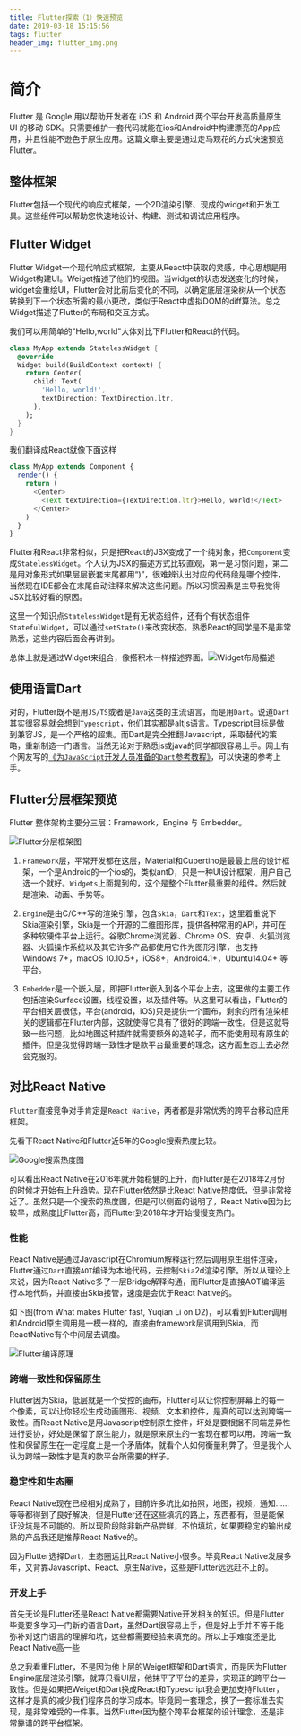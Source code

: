 ```yaml
---
title: Flutter探索（1）快速预览
date: 2019-03-18 15:15:56
tags: flutter
header_img: flutter_img.png
---
```


# 简介

Flutter 是 Google 用以帮助开发者在 iOS 和 Android 两个平台开发高质量原生 UI 的移动 SDK。只需要维护一套代码就能在ios和Android中构建漂亮的App应用，并且性能不逊色于原生应用。这篇文章主要是通过走马观花的方式快速预览Flutter。

## 整体框架

Flutter包括一个现代的响应式框架，一个2D渲染引擎、现成的widget和开发工具。这些组件可以帮助您快速地设计、构建、测试和调试应用程序。

## Flutter Widget

Flutter Widget一个现代响应式框架，主要从React中获取的灵感，中心思想是用Widget构建UI。Weiget描述了他们的视图。当widget的状态发送变化的时候，widget会重绘UI，Flutter会对比前后变化的不同，以确定底层渲染树从一个状态转换到下一个状态所需的最小更改，类似于React中虚拟DOM的diff算法。总之Widget描述了Flutter的布局和交互方式。

我们可以用简单的"Hello,world"大体对比下Flutter和React的代码。

```dart
class MyApp extends StatelessWidget {
  @override
  Widget build(BuildContext context) {
    return Center(
      child: Text(
        'Hello, world!',
        textDirection: TextDirection.ltr,
      ),
    );
  }
}
```
我们翻译成React就像下面这样

```js
class MyApp extends Component {
  render() {
    return (
      <Center>
        <Text textDirection={TextDirection.ltr}>Hello, world!</Text>
      </Center>
    )
  }
}
```

Flutter和React非常相似，只是把React的JSX变成了一个纯对象，把`Component`变成`StatelessWidget`。个人认为JSX的描述方式比较直观，第一是习惯问题，第二是用对象形式如果层层嵌套末尾都用“)”，很难辨认出对应的代码段是哪个控件，当然现在IDE都会在末尾自动注释来解决这些问题。所以习惯因素是主导我觉得JSX比较好看的原因。

这里一个知识点`StatelessWidget`是有无状态组件，还有个有状态组件`StatefulWidget`，可以通过`setState()`来改变状态。熟悉React的同学是不是非常熟悉，这些内容后面会再讲到。

总体上就是通过Widget来组合，像搭积木一样描述界面。![Widget布局描述](Flutter教程/widget.jpg)

## 使用语言Dart

对的，Flutter既不是用`JS/TS`或者是`Java`这类的主流语言，而是用`Dart`。说道`Dart`其实很容易就会想到`Typescript`，他们其实都是altjs语言。Typescript目标是做到兼容JS，是一个严格的超集。而Dart是完全推翻Javascript，采取替代的策略，重新制造一门语言。当然无论对于熟悉js或java的同学都很容易上手。网上有个网友写的[《为`JavaScript`开发人员准备的`Dart`参考教程》](https://github.com/icepy/flutter-book/blob/master/doc/basics/u_t_javascript.md)，可以快速的参考上手。

## Flutter分层框架预览

Flutter 整体架构主要分三层：Framework，Engine 与 Embedder。

![Flutter分层框架图](Flutter教程/kuanjia.jpg)

1. `Framework`层，平常开发都在这层，Material和Cupertino是最最上层的设计框架，一个是Android的一个ios的，类似antD，只是一种UI设计框架，用户自己选一个就好。`Widgets`上面提到的，这个是整个Flutter最重要的组件。然后就是渲染、动画、手势等。

2. `Engine`是由C/C++写的渲染引擎，包含`Skia`，`Dart`和`Text`，这里着重说下Skia渲染引擎，Skia是一个开源的二维图形库，提供各种常用的API，并可在多种软硬件平台上运行。谷歌Chrome浏览器、Chrome OS、安卓、火狐浏览器、火狐操作系统以及其它许多产品都使用它作为图形引擎，也支持Windows 7+，macOS 10.10.5+，iOS8+，Android4.1+，Ubuntu14.04+ 等平台。

3. `Embedder`是一个嵌入层，即把Flutter嵌入到各个平台上去，这里做的主要工作包括渲染Surface设置，线程设置，以及插件等。从这里可以看出，Flutter的平台相关层很低，平台(android，iOS)只是提供一个画布，剩余的所有渲染相关的逻辑都在Flutter内部，这就使得它具有了很好的跨端一致性。但是这就导致一些问题，比如地图这种插件就需要额外的造轮子，而不能使用现有原生的插件。但是我觉得跨端一致性才是款平台最重要的理念，这方面生态上去必然会克服的。

## 对比React Native

`Flutter`直接竞争对手肯定是`React Native`，两者都是非常优秀的跨平台移动应用框架。

先看下React Native和Flutter近5年的Google搜索热度比较。

![Google搜索热度图](Flutter教程/redu.jpg)

可以看出React Native在2016年就开始稳健的上升，而Flutter是在2018年2月份的时候才开始有上升趋势。现在Flutter依然是比React Native热度低，但是非常接近了。虽然只是一个搜索的热度图，但是可以侧面的说明了，React Native因为比较早，成熟度比Flutter高，而Flutter到2018年才开始慢慢变热门。

### 性能

React Native是通过Javascript在Chromium解释运行然后调用原生组件渲染，Flutter通过`Dart`直接`AOT`编译为本地代码，去控制`Skia`2d渲染引擎。所以从理论上来说，因为React Native多了一层Bridge解释沟通，而Flutter是直接AOT编译运行本地代码，并直接由Skia接管，速度是会优于React Native的。

如下图(from What makes Flutter fast, Yuqian Li on D2)，可以看到Flutter调用和Android原生调用是一模一样的，直接由framework层调用到Skia，而ReactNative有个中间层去调度。

![Flutter编译原理](Flutter教程/bianyi.jpg)

### 跨端一致性和保留原生

Flutter因为Skia，低层就是一个受控的画布，Flutter可以让你控制屏幕上的每一个像素，可以让你轻松生成动画图形、视频、文本和控件，是真的可以达到跨端一致性。而React Native是用Javascript控制原生控件，坏处是要根据不同端差异性进行妥协，好处是保留了原生能力，就是原来原生的一套现在都可以用。跨端一致性和保留原生在一定程度上是一个矛盾体，就看个人如何衡量利弊了。但是我个人认为跨端一致性才是真的款平台所需要的样子。

### 稳定性和生态圈

React Native现在已经相对成熟了，目前许多坑比如拍照，地图，视频，通知......等等都得到了良好解决，但是Flutter还在这些填坑的路上，东西都有，但是能保证没坑是不可能的。所以现阶段除非新产品尝鲜，不怕填坑，如果要稳定的输出成熟的产品我还是推荐React Native的。

因为Flutter选择Dart，生态圈远比React Native小很多。毕竟React Native发展多年，又背靠Javascript、React、原生Native，这些是Flutter远远赶不上的。

### 开发上手

首先无论是Flutter还是React Native都需要Native开发相关的知识。但是Flutter毕竟要多学习一门新的语言Dart，虽然Dart很容易上手，但是好上手并不等于能弥补对这门语言的理解和坑，这些都需要经验来填充的。所以上手难度还是比React Native高一些

总之我看重Flutter，不是因为他上层的Weiget框架和Dart语言，而是因为Flutter Engine底层渲染引擎，就算只看UI层，他抹平了平台的差异，实现正的跨平台一致性。但是如果把Weiget和Dart换成React和Typescript我会更加支持Flutter，这样才是真的减少我们程序员的学习成本。毕竟同一套理念，换了一套标准去实现，是非常难受的一件事。当然Flutter因为整个跨平台框架的设计理念，还是非常靠谱的跨平台框架。
